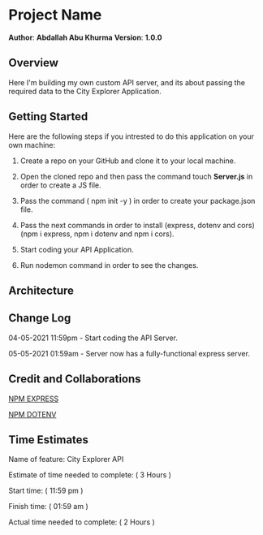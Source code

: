 # Project Name

**Author**: **Abdallah Abu Khurma**
**Version**: **1.0.0**

## Overview
<!-- Provide a high level overview of what this application is and why you are building it, beyond the fact that it's an assignment for this class. (i.e. What's your problem domain?) -->

Here I'm building my own custom API server, and its about passing the required data to the City Explorer Application.

## Getting Started
<!-- What are the steps that a user must take in order to build this app on their own machine and get it running? -->
Here are the following steps if you intrested to do this application on your own machine:

1. Create a repo on your GitHub and clone it to your local machine.

2. Open the cloned repo and then pass the command touch **Server.js** in order to create a JS file.

3. Pass the command ( npm init -y ) in order to create your package.json file.

4. Pass the next commands in order to install (express, dotenv and cors) (npm i express, npm i dotenv and npm i cors).

5. Start coding your API Application.

6. Run nodemon command in order to see the changes.

## Architecture
<!-- Provide a detailed description of the application design. What technologies (languages, libraries, etc) you're using, and any other relevant design information. -->

## Change Log

04-05-2021 11:59pm - Start coding the API Server.

05-05-2021 01:59am - Server now has a fully-functional express server.

## Credit and Collaborations

[NPM EXPRESS](https://react-bootstrap.github.io/components/forms/)

[NPM DOTENV](https://www.npmjs.com/package/express)

## Time Estimates

Name of feature: City Explorer API

Estimate of time needed to complete: ( 3 Hours )

Start time: ( 11:59 pm )

Finish time: ( 01:59 am )

Actual time needed to complete: ( 2 Hours )
